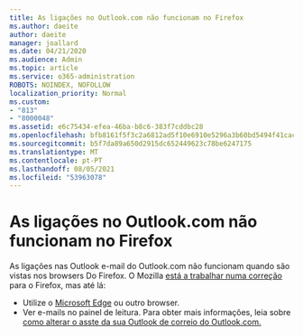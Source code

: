 ```yaml
---
title: As ligações no Outlook.com não funcionam no Firefox
ms.author: daeite
author: daeite
manager: joallard
ms.date: 04/21/2020
ms.audience: Admin
ms.topic: article
ms.service: o365-administration
ROBOTS: NOINDEX, NOFOLLOW
localization_priority: Normal
ms.custom:
- "813"
- "8000048"
ms.assetid: e6c75434-efea-46ba-b8c6-383f7cddbc28
ms.openlocfilehash: bfb8161f5f3c2a6812ad5f10e6910e5296a3b60bd5494f41cac6d883dc821d1d
ms.sourcegitcommit: b5f7da89a650d2915dc652449623c78be6247175
ms.translationtype: MT
ms.contentlocale: pt-PT
ms.lasthandoff: 08/05/2021
ms.locfileid: "53963078"
---
```

# <a name="links-in-outlookcom-dont-work-in-firefox"></a>As ligações no Outlook.com não funcionam no Firefox

As ligações nas Outlook e-mail do Outlook.com não funcionam quando são vistas nos browsers Do Firefox. O Mozilla [está a trabalhar numa correção](https://go.microsoft.com/fwlink/p/?linkid=2001502&amp;clcid=0x409) para o Firefox, mas até lá:
  
- Utilize o [Microsoft Edge](https://go.microsoft.com/fwlink/p/?linkid=2001503&amp;clcid=0x409) ou outro browser.
- Ver e-mails no painel de leitura. Para obter mais informações, leia sobre [como alterar o asste da sua Outlook de correio do Outlook.com.](https://support.office.com/article/b41c2ecb-f23c-42b3-b7f8-659646d5e58c?wt.mc_id=Office_Outlook_com_Alchemy)
